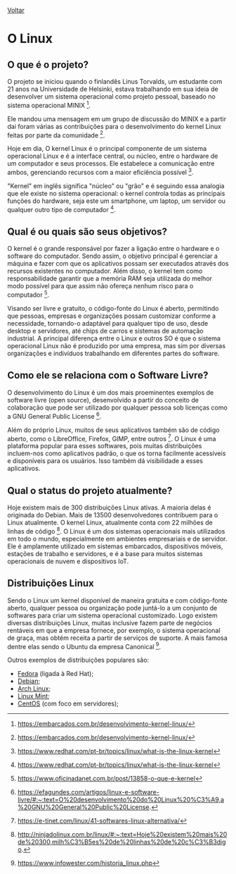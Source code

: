 [Voltar](intro.md)

# O Linux

## O que é o projeto?

O projeto se iniciou quando o finlandês Linus Torvalds, um estudante com 21 anos na Universidade de Helsinki, estava trabalhando em sua ideia de desenvolver um sistema operacional como projeto pessoal, baseado no sistema operacional MINIX [^1].

Ele mandou uma mensagem em um grupo de discussão do MINIX e a partir dai foram várias as contribuições para o desenvolvimento do kernel Linux feitas por parte da comunidade [^1].

Hoje em dia, O kernel Linux é o principal componente de um sistema operacional Linux e é a interface central, ou núcleo, entre o hardware de um computador e seus processos. Ele estabelece a comunicação entre ambos, gerenciando recursos com a maior eficiência possível [^2].

"Kernel" em inglês significa "núcleo" ou "grão" e é seguindo essa analogia que ele existe no sistema operacional: o kernel controla todas as principais funções do hardware, seja este um smartphone, um laptop, um servidor ou qualquer outro tipo de computador [^2].

## Qual é ou quais são seus objetivos?

O kernel é o grande responsável por fazer a ligação entre o hardware e o software do computador. Sendo assim, o objetivo principal é gerenciar a máquina e fazer com que os aplicativos possam ser executados através dos recursos existentes no computador. Além disso, o kernel tem como responsabilidade garantir que a memória RAM seja utilizada do melhor modo possível para que assim não ofereça nenhum risco para o computador [^3].

Visando ser livre e gratuito, o código-fonte do Linux é aberto, permitindo que pessoas, empresas e organizações possam customizar conforme a necessidade, tornando-o adaptável para qualquer tipo de uso, desde desktop e servidores, até chips de carros e sistemas de automação industrial. A principal diferença entre o Linux e outros SO é que o sistema operacional Linux não é produzido por uma empresa, mas sim por diversas organizações e indivíduos trabalhando em diferentes partes do software.

## Como ele se relaciona com o Software Livre?

O desenvolvimento do Linux é um dos mais proeminentes exemplos de software livre (open source), desenvolvido a partir do conceito de colaboração que pode ser utilizado por qualquer pessoa sob licenças como a GNU General Public License [^4].

Além do próprio Linux, muitos de seus aplicativos também são de código aberto, como o LibreOffice, Firefox, GIMP, entre outros [^5]. O Linux é uma plataforma popular para esses softwares, pois muitas distribuições incluem-nos como aplicativos padrão, o que os torna facilmente acessíveis e disponíveis para os usuários. Isso também dá visibilidade a esses aplicativos.

## Qual o status do projeto atualmente?

Hoje existem mais de 300 distribuições Linux ativas. A maioria delas é originada do Debian. Mais de 13500 desenvolvedores contribuem para o Linux atualmente. O kernel Linux, atualmente conta com 22 milhões de linhas de código [^6].
O Linux é um dos sistemas operacionais mais utilizados em todo o mundo, especialmente em ambientes empresariais e de servidor. Ele é amplamente utilizado em sistemas embarcados, dispositivos móveis, estações de trabalho e servidores, e é a base para muitos sistemas operacionais de nuvem e dispositivos IoT.

## Distribuições Linux

Sendo o Linux um kernel disponível de maneira gratuita e com código-fonte aberto, qualquer pessoa ou organização pode juntá-lo a um conjunto de softwares para criar um sistema operacional customizado.
Logo existem diversas distribuições Linux, muitas inclusive fazem parte de negócios rentáveis em que a empresa fornece, por exemplo, o sistema operacional de graça, mas obtém receita a partir de serviços de suporte. A mais famosa dentre elas sendo o Ubuntu da empresa Canonical [^7].

Outros exemplos de distribuições populares são:

* [Fedora](https://getfedora.org/pt_BR/) (ligada à Red Hat);
* [Debian](https://www.debian.org/download);
* [Arch Linux](https://archlinux.org/download/);
* [Linux Mint](https://linuxmint.com/download.php);
* [CentOS](https://www.centos.org/download/) (com foco em servidores);

[^1]: https://embarcados.com.br/desenvolvimento-kernel-linux/

[^2]: https://www.redhat.com/pt-br/topics/linux/what-is-the-linux-kernel

[^3]: https://www.oficinadanet.com.br/post/13858-o-que-e-kernel

[^4]: https://efagundes.com/artigos/linux-e-software-livre/#:~:text=O%20desenvolvimento%20do%20Linux%20%C3%A9,a%20GNU%20General%20Public%20License.

[^5]: https://e-tinet.com/linux/41-softwares-linux-alternativa/

[^6]: http://ninjadolinux.com.br/linux/#:~:text=Hoje%20existem%20mais%20de%20300,milh%C3%B5es%20de%20linhas%20de%20c%C3%B3digo.

[^7]: https://www.infowester.com/historia_linux.php
